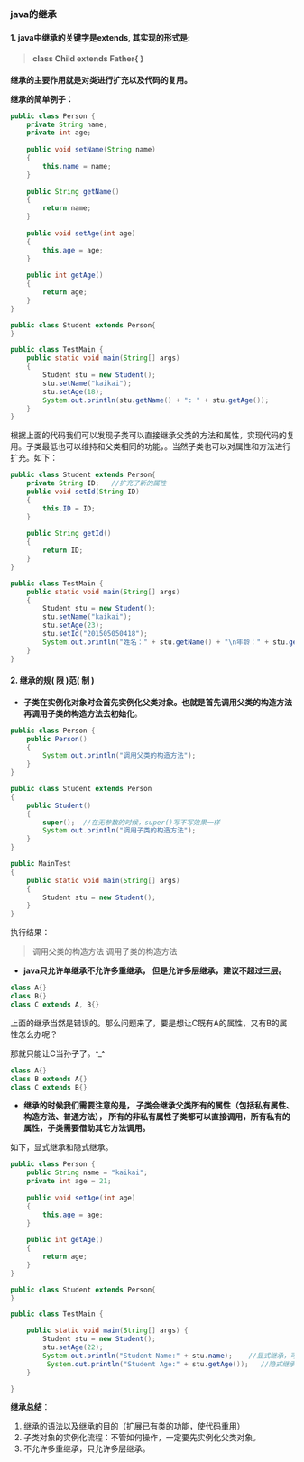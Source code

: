 ### java的继承

#### 1. java中继承的关键字是extends, 其实现的形式是:

> #### class Child extends Father{ }

**继承的主要作用就是对类进行扩充以及代码的复用。**

**继承的简单例子：**

```java
public class Person {
	private String name;
	private int age;
	
	public void setName(String name)
	{
		this.name = name;
	}
	
	public String getName()
	{
		return name;
	}
	
	public void setAge(int age)
	{
		this.age = age;
	}
	
	public int getAge()
	{
		return age;
	}
}

public class Student extends Person{
}

public class TestMain {
	public static void main(String[] args)
	{
		Student stu = new Student();
		stu.setName("kaikai");
		stu.setAge(18);
		System.out.println(stu.getName() + ": " + stu.getAge());
	}
}
```

根据上面的代码我们可以发现子类可以直接继承父类的方法和属性，实现代码的复用。子类最低也可以维持和父类相同的功能，。当然子类也可以对属性和方法进行扩充。如下：

```java
public class Student extends Person{
	private String ID;   //扩充了新的属性
	public void setId(String ID)
	{
		this.ID = ID;
	}
	
	public String getId()
	{
		return ID;
	}
}

public class TestMain {
	public static void main(String[] args)
	{
		Student stu = new Student();
		stu.setName("kaikai");
		stu.setAge(23);
		stu.setId("201505050418");
		System.out.println("姓名：" + stu.getName() + "\n年龄：" + stu.getAge() + "\n学号：" + stu.getId());
	}
}
```

#### 2. 继承的规( 限 )范( 制 )

- **子类在实例化对象时会首先实例化父类对象。也就是首先调用父类的构造方法再调用子类的构造方法去初始化**。

```java
public class Person {
	public Person()
	{
		System.out.println("调用父类的构造方法");
	}
}

public class Student extends Person
{
    public Student()
    {
    	super();  //在无参数的时候，super()写不写效果一样
    	System.out.println("调用子类的构造方法");
	}
}

public MainTest
{
	public static void main(String[] args)
    {
    	Student stu = new Student();
    }
}
```

执行结果：

> 调用父类的构造方法
> 调用子类的构造方法

- **java只允许单继承不允许多重继承， 但是允许多层继承，建议不超过三层。**

```java
class A{}
class B{}
class C extends A, B{}
```

上面的继承当然是错误的。那么问题来了，要是想让C既有A的属性，又有B的属性怎么办呢？

那就只能让C当孙子了。^_^

```java
class A{}
class B extends A{}
class C extends B{}
```

- **继承的时候我们需要注意的是， 子类会继承父类所有的属性（包括私有属性、构造方法、普通方法）， 所有的非私有属性子类都可以直接调用，所有私有的属性，子类需要借助其它方法调用。**

如下，显式继承和隐式继承。

```java
public class Person {
	public String name = "kaikai";
	private int age = 21;
	
	public void setAge(int age)
	{
		this.age = age;
	}
	
	public int getAge()
	{
		return age;
	}
}

public class Student extends Person{
}

public class TestMain {

	public static void main(String[] args) {
		Student stu = new Student();
		stu.setAge(22);
		System.out.println("Student Name:" + stu.name);    //显式继承，可以直接调用
         System.out.println("Student Age:" + stu.getAge());   //隐式继承， 需要调用别的方法访问
	}

}
```



**继承总结**：

1. 继承的语法以及继承的目的（扩展已有类的功能，使代码重用） 
2. 子类对象的实例化流程：不管如何操作，一定要先实例化父类对象。 
3. 不允许多重继承，只允许多层继承。 

